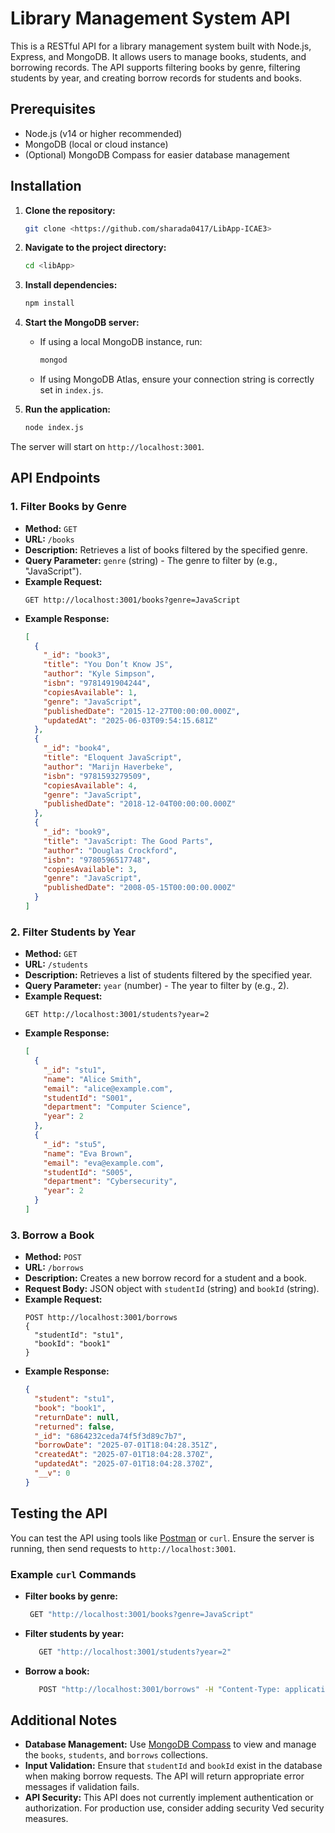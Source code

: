 # Library Management System API

This is a RESTful API for a library management system built with Node.js, Express, and MongoDB. It allows users to manage books, students, and borrowing records. The API supports filtering books by genre, filtering students by year, and creating borrow records for students and books.

## Prerequisites

- Node.js (v14 or higher recommended)
- MongoDB (local or cloud instance)
- (Optional) MongoDB Compass for easier database management

## Installation

1. **Clone the repository:**
   ```bash
   git clone <https://github.com/sharada0417/LibApp-ICAE3>
   ```

2. **Navigate to the project directory:**
   ```bash
   cd <libApp>
   ```

3. **Install dependencies:**
   ```bash
   npm install
   ```

4. **Start the MongoDB server:**
   - If using a local MongoDB instance, run:
     ```bash
     mongod
     ```
   - If using MongoDB Atlas, ensure your connection string is correctly set in `index.js`.

5. **Run the application:**
   ```bash
   node index.js
   ```

The server will start on `http://localhost:3001`.

## API Endpoints

### 1. Filter Books by Genre

- **Method:** `GET`
- **URL:** `/books`
- **Description:** Retrieves a list of books filtered by the specified genre.
- **Query Parameter:** `genre` (string) - The genre to filter by (e.g., "JavaScript").
- **Example Request:**
  ```http
  GET http://localhost:3001/books?genre=JavaScript
  ```
- **Example Response:**
  ```json
  [
    {
      "_id": "book3",
      "title": "You Don’t Know JS",
      "author": "Kyle Simpson",
      "isbn": "9781491904244",
      "copiesAvailable": 1,
      "genre": "JavaScript",
      "publishedDate": "2015-12-27T00:00:00.000Z",
      "updatedAt": "2025-06-03T09:54:15.681Z"
    },
    {
      "_id": "book4",
      "title": "Eloquent JavaScript",
      "author": "Marijn Haverbeke",
      "isbn": "9781593279509",
      "copiesAvailable": 4,
      "genre": "JavaScript",
      "publishedDate": "2018-12-04T00:00:00.000Z"
    },
    {
      "_id": "book9",
      "title": "JavaScript: The Good Parts",
      "author": "Douglas Crockford",
      "isbn": "9780596517748",
      "copiesAvailable": 3,
      "genre": "JavaScript",
      "publishedDate": "2008-05-15T00:00:00.000Z"
    }
  ]
  ```

### 2. Filter Students by Year

- **Method:** `GET`
- **URL:** `/students`
- **Description:** Retrieves a list of students filtered by the specified year.
- **Query Parameter:** `year` (number) - The year to filter by (e.g., 2).
- **Example Request:**
  ```http
  GET http://localhost:3001/students?year=2
  ```
- **Example Response:**
  ```json
  [
    {
      "_id": "stu1",
      "name": "Alice Smith",
      "email": "alice@example.com",
      "studentId": "S001",
      "department": "Computer Science",
      "year": 2
    },
    {
      "_id": "stu5",
      "name": "Eva Brown",
      "email": "eva@example.com",
      "studentId": "S005",
      "department": "Cybersecurity",
      "year": 2
    }
  ]
  ```

### 3. Borrow a Book

- **Method:** `POST`
- **URL:** `/borrows`
- **Description:** Creates a new borrow record for a student and a book.
- **Request Body:** JSON object with `studentId` (string) and `bookId` (string).
- **Example Request:**
  ```http
  POST http://localhost:3001/borrows
  {
    "studentId": "stu1",
    "bookId": "book1"
  }
  ```
- **Example Response:**
  ```json
  {
    "student": "stu1",
    "book": "book1",
    "returnDate": null,
    "returned": false,
    "_id": "6864232ceda74f5f3d89c7b7",
    "borrowDate": "2025-07-01T18:04:28.351Z",
    "createdAt": "2025-07-01T18:04:28.370Z",
    "updatedAt": "2025-07-01T18:04:28.370Z",
    "__v": 0
  }
  ```

## Testing the API

You can test the API using tools like [Postman](https://www.postman.com/) or `curl`. Ensure the server is running, then send requests to `http://localhost:3001`.

### Example `curl` Commands

- **Filter books by genre:**
  ```bash
   GET "http://localhost:3001/books?genre=JavaScript"
  ```

- **Filter students by year:**
  ```bash
     GET "http://localhost:3001/students?year=2"
  ```

- **Borrow a book:**
  ```bash
     POST "http://localhost:3001/borrows" -H "Content-Type: application/json" -d '{"studentId": "stu1", "bookId": "book1"}'
  ```

## Additional Notes

- **Database Management:** Use [MongoDB Compass](https://www.mongodb.com/products/compass) to view and manage the `books`, `students`, and `borrows` collections.
- **Input Validation:** Ensure that `studentId` and `bookId` exist in the database when making borrow requests. The API will return appropriate error messages if validation fails.
- **API Security:** This API does not currently implement authentication or authorization. For production use, consider adding security Ved security measures.

